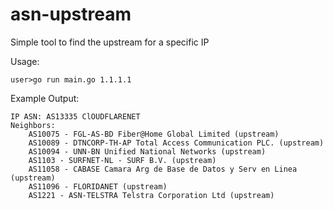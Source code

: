 # asn-upstream
Simple tool to find the upstream for a specific IP

Usage:
```
user>go run main.go 1.1.1.1
```

Example Output:
```
IP ASN: AS13335 ClOUDFLARENET
Neighbors:
	AS10075 - FGL-AS-BD Fiber@Home Global Limited (upstream)
	AS10089 - DTNCORP-TH-AP Total Access Communication PLC. (upstream)
	AS10094 - UNN-BN Unified National Networks (upstream)
	AS1103 - SURFNET-NL - SURF B.V. (upstream)
	AS11058 - CABASE Camara Arg de Base de Datos y Serv en Linea (upstream)
	AS11096 - FLORIDANET (upstream)
	AS1221 - ASN-TELSTRA Telstra Corporation Ltd (upstream)
```
